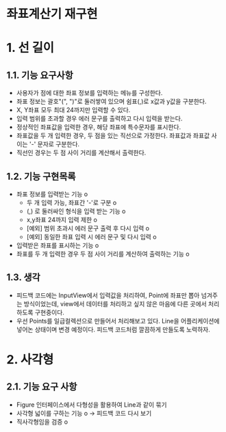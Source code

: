 좌표계산기 재구현
=========
# 1. 선 길이
## 1.1. 기능 요구사항
- 사용자가 점에 대한 좌표 정보를 입력하는 메뉴를 구성한다.
- 좌표 정보는 괄호"(", ")"로 둘러쌓여 있으며 쉼표(,)로 x값과 y값을 구분한다.
- X, Y좌표 모두 최대 24까지만 입력할 수 있다.
- 입력 범위를 초과할 경우 에러 문구를 출력하고 다시 입력을 받는다.
- 정상적인 좌표값을 입력한 경우, 해당 좌표에 특수문자를 표시한다.
- 좌표값을 두 개 입력한 경우, 두 점을 있는 직선으로 가정한다. 좌표값과 좌표값 사이는 '-' 문자로 구분한다.
- 직선인 경우는 두 점 사이 거리를 계산해서 출력한다.

## 1.2. 기능 구현목록
- 좌표 정보를 입력받는 기능 o
  - 두 개 입력 가능, 좌표간 '-'로 구분 o
  - (,) 로 둘러싸인 형식을 입력 받는 기능 o 
  - x,y좌표 24까지 입력 제한 o
  - [예외] 범위 초과시 에러 문구 출력 후 다시 입력 o 
  - [예외] 동일한 좌표 입력 시 에러 문구 및 다시 입력 o 
- 입력받은 좌표를 표시하는 기능 o
- 좌표를 두 개 입력한 경우 두 점 사이 거리를 계산하여 출력하는 기능 o

## 1.3. 생각
- 피드백 코드에는 InputView에서 입력값을 처리하여, Point에 좌표만 뽑아 넘겨주는 방식이었는데, view에서 데이터를 처리하고 싶지 않은 마음에 다른 곳에서 처리하도록 구현중이다.
- 우선 Points를 일급컬렉션으로 만들어서 처리해보고 있다. Line을 어플리케이션에 넣어논 상태이며 변경 예정이다. 피드백 코드처럼 깔끔하게 만들도록 노력하자.

# 2. 사각형
## 2.1. 기능 요구 사항
- Figure 인터페이스에서 다형성을 활용하여 Line과 같이 묶기
- 사각형 넓이를 구하는 기능 o -> 피드백 코드 다시 보기
- 직사각형임을 검증 o
